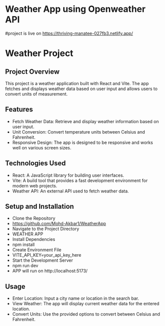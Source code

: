# Weather App using Openweather API
#project is live on https://thriving-manatee-027fb3.netlify.app/

# Weather Project
## Project Overview
This project is a weather application built with React and Vite. The app fetches and displays weather data based on user input and allows users to convert units of measurement.
## Features
- Fetch Weather Data: Retrieve and display weather information based on user input.
- Unit Conversion: Convert temperature units between Celsius and Fahrenheit.
- Responsive Design: The app is designed to be responsive and works well on various screen sizes.

## Technologies Used
- React: A JavaScript library for building user interfaces.
- Vite: A build tool that provides a fast development environment for modern web projects.
- Weather API: An external API used to fetch weather data.
## Setup and Installation
- Clone the Repository
- https://github.com/Mohd-Akbar1/WeatherApp
- Navigate to the Project Directory
- WEATHER APP
- Install Dependencies
- npm install
- Create Environment File
- VITE_API_KEY=your_api_key_here
- Start the Development Server
- npm run dev
- APP will run on  http://localhost:5173/

## Usage
- Enter Location: Input a city name or location in the search bar.
- View Weather: The app will display current weather data for the entered location.
- Convert Units: Use the provided options to convert between Celsius and Fahrenheit.
